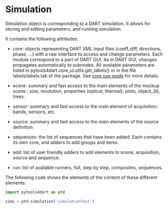 # Simulation

Simulation object is corresponding to a DART simulation.
It allows for storing
and editing parameters, and running simulation.

It contains the following
attributes:

  - core: objects representing DART XML input files (coeff_diff,
directions, phase, ...) with a raw interface to access and change parameters.
Each module correspond to a part of DART GUI. As in DART GUI, changes propagates
automatically to subnodes. All available parameters are listed in
pytools4dart.core_ui.utils.get_labels() or in the file labels/labels.tab of the
package. See [core use guide](#core) for more details.

  - scene: summary and fast access to
the main elements of the mockup scene : size, resolution, properties (optical,
thermal), plots, object_3d, trees.

  - sensor: summary and fast access to the
main element of acquisition: bands, sensors, etc.

  - source: summary and fast
access to the main elements of the source definition.

  - sequences: the list
of sequences that have been added. Each contains its own core, and adders to add
groups and items.

  - add: list of user friendly adders to add elements to
scene, acquisition, source and sequence.

  - run: list of available runners,
full, step by step, composites, sequences.

The following code shows the elements of the content of these different elements:

```python
import pytools4dart as ptd

simu = ptd.simulation('simulationTest')

```
